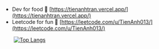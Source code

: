 - Dev for food 🦴 [https://tienanhtran.vercel.app/](https://tienanhtran.vercel.app/)  
- Leetcode for fun 👻 [https://leetcode.com/u/TienAnh013/](https://leetcode.com/u/TienAnh013/)

&emsp;&emsp;[![Top Langs](https://github-readme-stats.vercel.app/api/top-langs/?username=AnhBigBrother&hide=css,html&layout=compact&title_color=0969DA&text_color=00ADD8&border_color=00ADD8&theme=transparent)](https://github.com/anuraghazra/github-readme-stats)  
